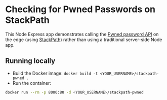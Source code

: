 # Checking for Pwned Passwords on StackPath

This Node Express app demonstrates calling the [Pwned password API](https://haveibeenpwned.com/API/v3) on the edge (using [StackPath](https://www.stackpath.com/)) rather than using a traditional server-side Node app.

## Running locally
- Build the Docker image: `docker build -t <YOUR_USERNAME>/stackpath-pwned .`
- Run the container: 

```bash
docker run --rm -p 8000:80 -d <YOUR_USERNAME>/stackpath-pwned
```
